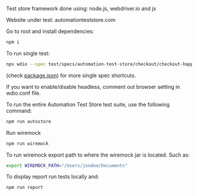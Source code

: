 Test store framework done using: node.js, webdriver.io and js

Website under test: automationteststore.com

Go to root and install dependencies:

```bash
npm i
```

To run single test:

```bash
npx wdio --spec test/specs/automation-test-store/checkout/checkout-happy.spec.js
```

(check [package.json](package.json)) for more single spec shortcuts.

If you want to enable/disable headless, comment out browser setting in wdio.conf file.

To run the entire Automation Test Store test suite, use the following command:

```bash
npm run autostore
```

Run wiremock

```bash
npm run wiremock
```

To run wiremock export path to where the wiremock jar is located. Such as:

```bash
export WIREMOCK_PATH="/Users/jondoe/Documents"
```

To display report run tests locally and:

```bash
npm run report
```
